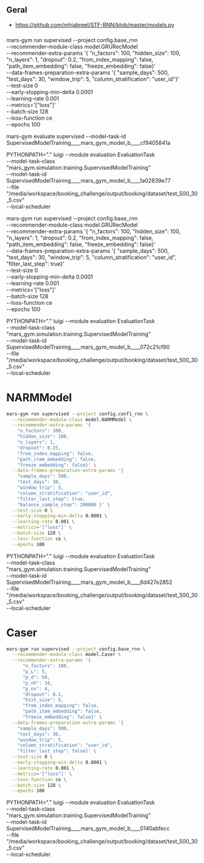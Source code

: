 ## Geral


* https://github.com/mhjabreel/STF-RNN/blob/master/models.py

###


mars-gym run supervised --project config.base_rnn \
  --recommender-module-class model.GRURecModel \
  --recommender-extra-params '{
    "n_factors": 100, 
    "hidden_size": 100, 
    "n_layers": 1, 
    "dropout": 0.2, 
    "from_index_mapping": false,
    "path_item_embedding": false, 
    "freeze_embedding": false}' \
  --data-frames-preparation-extra-params '{
    "sample_days": 500, 
    "test_days": 30,
    "window_trip": 5,
    "column_stratification": "user_id"}' \
  --test-size 0 \
  --early-stopping-min-delta 0.0001 \
  --learning-rate 0.001 \
  --metrics='["loss"]' \
  --batch-size 128 \
  --loss-function ce \
  --epochs 100



mars-gym evaluate supervised --model-task-id SupervisedModelTraining____mars_gym_model_b____cf9405841a


PYTHONPATH="." luigi --module evaluation EvaluationTask \
--model-task-class "mars_gym.simulation.training.SupervisedModelTraining" \
--model-task-id SupervisedModelTraining____mars_gym_model_b____1a02839e77 \
--file "/media/workspace/booking_challenge/output/booking/dataset/test_500_30_5.csv"  \
--local-scheduler


mars-gym run supervised --project config.base_rnn \
  --recommender-module-class model.GRURecModel \
  --recommender-extra-params '{
    "n_factors": 100, 
    "hidden_size": 100, 
    "n_layers": 1, 
    "dropout": 0.2, 
    "from_index_mapping": false,
    "path_item_embedding": false, 
    "freeze_embedding": false}' \
  --data-frames-preparation-extra-params '{
    "sample_days": 500, 
    "test_days": 30,
    "window_trip": 5,
    "column_stratification": "user_id",
    "filter_last_step": true}' \
  --test-size 0 \
  --early-stopping-min-delta 0.0001 \
  --learning-rate 0.001 \
  --metrics='["loss"]' \
  --batch-size 128 \
  --loss-function ce \
  --epochs 100

PYTHONPATH="." luigi --module evaluation EvaluationTask \
--model-task-class "mars_gym.simulation.training.SupervisedModelTraining" \
--model-task-id SupervisedModelTraining____mars_gym_model_b____072c21cf90 \
--file "/media/workspace/booking_challenge/output/booking/dataset/test_500_30_5.csv"  \
--local-scheduler


# NARMModel


```bash
mars-gym run supervised --project config.conf1_rnn \
  --recommender-module-class model.NARMModel \
  --recommender-extra-params '{
    "n_factors": 100, 
    "hidden_size": 100, 
    "n_layers": 1, 
    "dropout": 0.25, 
    "from_index_mapping": false,
    "path_item_embedding": false, 
    "freeze_embedding": false}' \
  --data-frames-preparation-extra-params '{
    "sample_days": 500, 
    "test_days": 30,
    "window_trip": 5,
    "column_stratification": "user_id",
    "filter_last_step": true,
    "balance_sample_step": 200000 }' \
  --test-size 0 \
  --early-stopping-min-delta 0.0001 \
  --learning-rate 0.001 \
  --metrics='["loss"]' \
  --batch-size 128 \
  --loss-function ce \
  --epochs 100
```


PYTHONPATH="." luigi --module evaluation EvaluationTask \
--model-task-class "mars_gym.simulation.training.SupervisedModelTraining" \
--model-task-id SupervisedModelTraining____mars_gym_model_b____6d427e2852 \
--file "/media/workspace/booking_challenge/output/booking/dataset/test_500_30_5.csv"  \
--local-scheduler

# Caser

```bash
mars-gym run supervised --project config.base_rnn \
  --recommender-module-class model.Caser \
  --recommender-extra-params '{
      "n_factors": 100, 
      "p_L": 5, 
      "p_d": 50, 
      "p_nh": 16,
      "p_nv": 4,  
      "dropout": 0.1, 
      "hist_size": 5, 
      "from_index_mapping": false,
      "path_item_embedding": false, 
      "freeze_embedding": false}' \
  --data-frames-preparation-extra-params '{
    "sample_days": 500, 
    "test_days": 30,
    "window_trip": 5,
    "column_stratification": "user_id",
    "filter_last_step": false}' \
  --test-size 0 \
  --early-stopping-min-delta 0.0001 \
  --learning-rate 0.001 \
  --metrics='["loss"]' \
  --loss-function ce \
  --batch-size 128 \
  --epochs 100
```


PYTHONPATH="." luigi --module evaluation EvaluationTask \
--model-task-class "mars_gym.simulation.training.SupervisedModelTraining" \
--model-task-id SupervisedModelTraining____mars_gym_model_b____0140abfecc \
--file "/media/workspace/booking_challenge/output/booking/dataset/test_500_30_5.csv"  \
--local-scheduler
